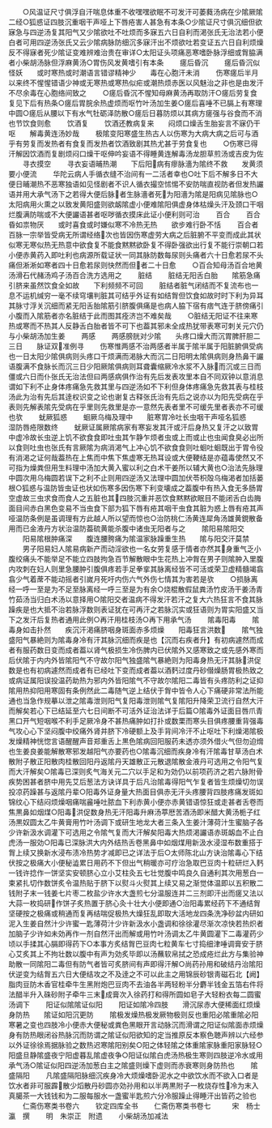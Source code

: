 <!-- { "loadSidebar": true } -->
　　○风温证尺寸俱浮自汗喘息体重不收嘿嘿欲眠不可发汗可萎蕤汤病在少隂厥隂二经○狐惑证四肢沉重咽干声哑上下唇疮害人甚急有本条○少隂证尺寸俱沉细但欲寐急与四逆汤复其阳气又少隂欲吐不吐烦而多寐五六日自利而渇张氏无治法若小便白者可用四逆汤张氏又云少隂病脉防细沉多寐汗出不烦欲吐若变证五六日自利烦燥反不得寐者死少隂证变难辨难治贵在审详○太阳证头项痛恶寒嗜卧脉浮细或胷脇满者小柴胡汤脉但浮麻黄汤○胃伤风发黄嗜引有本条
　　瘥后昏沉
　　瘥后昏沉似怪妖　　或时寒热或时潮语言错谬精神少　　毒在心胞汗未消
　　伤寒瘥后半月以来终不惺惺错语少神或无寒热或寒热似疟或潮热烦赤医以风魅治之非也是由发汗不尽余毒在心胞络间致之
　　○瘥后昏沉不惺知母麻黄汤再取防汗○瘥后劳复食复见下后有热条○瘥后胃脘余热虚烦而呕竹叶汤加生姜○瘥后喜唾不已膈上有寒理中圆○瘥后从腰以下有水气牡砺泽防散○瘥后日暮防烦以其病方瘥强与谷食而不消也节饮食则愈
　　饮酒复
　　饮酒还教病复来　　闷烦口燥舌生胎妄言不寐仍干呕　　解毒黄连汤妙哉
　　极隂变阳寒盛生热古人以伤寒为大病大病之后可与酒乎有劳复而发热者有食复而发热者饮酒致剧其热尤甚于劳食复也
　　○伤寒已得汗解因饮酒而复剧烦闷口燥干呕伸吟妄语不得睡黄连解毒汤龙胆草煎汤或吉皮为佐
　　寻衣摸空
　　寻衣妄语晡热潮　　下后阳病有瘳脉濇为隂终不救　　发黄须要小便流
　　华陀云病人手循衣缝不治间有一二活者幸也○吐下后不解多日不大便日晡潮热不恶寒独语如见怪剧者不识人循衣撮空怵惕不安防喘直视防者但发热讝语并用大承气汤下之若得大便后脉者生脉濇者死为阳濇为隂是阳病见隂脉也○太阳病用火熏之以致发黄阳盛则欲衂隂虚小便难隂阳俱虚身体枯燥头汗及颈口干咽烂腹满防喘或不大便讝语甚者呕哕循衣摸床此证小便利则可治
　　百合
　　百合昏如祟物厌　　或时喜食或时嫌似寒不冷热无热　　欲步难行卧不恬
　　百合者百脉一宗举皆受病无所谓经络次也皆因伤寒虚劳大病之后脏腑不平变而成此其状似寒无寒似热无热意中欲食复不能食黙黙欲卧复不得卧强欲出行复不能行崇朝口若小便赤黄药入即吐利也病源所载证状一同其脉防数每尿则头痛者六十日愈若尿不头痛但淅淅如寒者四十日愈若尿则快然而但者二十日愈
　　○百合知母汤百合地黄汤滑石代赭汤鸡子汤百合洗方选用之
　　脏结
　　脏结无阳舌白胎　　隂筋急痛引脐来虽然饮食全如故　　下利频频不可回
　　脏结者脏气闭结而不复流布也一息不运机缄穷一毫不续穹壤判脏其可结乎外证有如结胷但饮食如故时时下利为异耳其脉寸浮关沉细而紧无阳舌胎隂筋引脐腹俱痛是也病人脇下宿有痞气连于脐傍痛引小腹而入隂筋者亦名脏结于此而图其痊济岂不难矣哉
　　○脏结无阳证不往来寒热或寒而不热其人反静舌白胎者皆不可下也葢其邪未全成热犹带表寒可刺关元穴仍与小柴胡汤加生姜
　　两感
　　两感膀胱对少隂　　头疼口燥大而沉胃脾肝胆二三日　　脉证双准例寻
　　伤寒惟两感不治两感者半属于隂半属于阳脏腑俱受病也一日太阳少隂俱病则头疼口干烦满而渇脉大而沉二日阳明太隂俱病则身热鼻干讝语腹满不食脉长而沉三日少阳厥隂俱病则耳聋囊缩厥冷水浆不入脉而沉或三日而僵或六日而仆张氏无治法但曰两感病俱作治有先后发表攻里本自不同双钟以意消息谓如下利不止身体疼痛急先救其里与四逆汤如不下利但身体疼痛急先救其表与桂枝汤此为治有先后其逹权识变之论也谢复古释张氏治有先后之说亦以为阳先受病在乎表则先解表隂先受病在乎里则先救里是亦一意然先表者里不可缓先里者表亦不可缓也欤
　　蚘厥狐惑
　　蛔厥乌梅及理中　　脏寒胃冷吐长虫咽干声哑名狐惑　　湿防唇疮限数终
　　蚘厥证属厥隂病家有寒妄发其汗或汗后身热又复汗之以致胃中虚冷故长虫逆上饥不欲食食即吐虫其乍静乍烦者虫或上而或止也虫闻食臭必出所以食则吐虫也张氏有言厥隂为病消渇气上冲心饥不欲食食则吐蛔吐蛔既出于胃令役有消渇之证何哉葢热在上焦而中焦下焦虚寒无热耳设或大便鞕结是亦蕴毒使然又不可指为燥粪但用生料理中汤加大黄入蜜以利之白术干姜所以辅大黄也○治法先脉理中圆次用乌梅圆若误下之利不止则用四逆汤又法理中圆加伏苓枳殻乌梅渇者加括蒌根○狐惑与温防皆虫证也状如伤寒多因伤寒下利变壊成之葢腹中有热入食无多肠胃空虚故三虫求食而食人之五脏也其四肢沉重并恶饮食黙黙欲眠目不能闭舌白齿脢面目间赤白黑色变易不当虫食下部为狐下唇有疮其咽干虫食其脏为惑上唇有疮其声哑温防条例是虽调理有方此越人所以望而惊也○治防桃仁汤黄连犀角汤雄黄鋧散备用而已金液丹方状治温防葢硫黄能杀腹中诸虫无阳者与之
　　隂阳易隂阳交
　　阳易隂根肿痛深　　腹连腰胯痛为隂温家脉躁重生热　　隂与阳交汗莫禁
　　男子阳易妇人隂易病新产而动淫欲也一名女劳复感于情者亦然其身重气乏小腹绞痛头不能举足不能立四肢拘急百节解散眼中生花热上冲胷在男子则隂肿入里腹内攻刺在妇人则里急腰肿引腹俱疼若手足拳挛其脉离经皆不可活或荣卫虚精髓竭翕翕少气着蓆不能动摇者引嵗月死吁内伤六气外伤七情其为害若是欤
　　○损脉离经一呼一至是为不足至脉离经一呼三至是为有余○烧棍散假鼠粪汤竹皮汤干姜汤青竹茹汤当归白术汤以意择用○隂阳交者温病不得发汗若汗之复大六热狂言不食其脉躁疾是也大抵不治若脉浮数则表证犹在可再汗之若脉沉实或狂语则为胃实阳盛又当下之发汗后复热者通用此例○再汗用桂枝汤○再下用承气汤
　　隂毒阳毒
　　隂毒身如击扑然　　疾沉汗渇痛脐咽身斑面赤多烦燥　　阳毒狂言洪数
　　隂气独盛阳气暴絶则为隂毒身冷有汗其脉沉细而疾是也【沉而右疾者升】有初病遽然而成者有服药数日变而成者葢以肾气极损生冷伤脾内已伏隂外又感寒致之或先感外寒而后伏隂于内内外皆隂阳气不守故尔阳气独盛隂气暴絶则为阳毒身热无汗其脉洪促数是也有初病遽然而成者有已经吐下变而成者葢以酒麫过度丹砂僣燥肠胃极热致之或病证属阳误投温药助热为邪内外皆阳隂气不守故尔隂阳二毒皆有头疼防利之证抑隂用热抑阳用寒固有条例然此二毒随气逆上结伏于胷中皆令人心下痛硬非常法所能通也当急作规摹以泄之隂毒泄则阳气复阳毒泄则隂气复隂阳升降荣卫流行自然大汗而解矣若心下已结延至六七日间断不可活外证治法详于后篇○隂毒外证面目唇爪青黑口开气短咽喉不利手足厥冷身不甚热痛肿如打扑或数栗而寒头目俱疼腰重背强毒气攻心心下坚闷腹中绞痛外肾并脐下冷硬额上及手背间冷汗不止呕吐下利燥渇隂极发燥精神恍惚言语醒醒声音郑重舌上黒色隂病回阳服药未透亦须外借火气但勿迫熁也生姜良姜能解散寒邪发越阳气亦要药也○隂毒沉细而疾身冷有汗隂毒甘草汤白术散附子散正阳散肉桂散回阳丹返隂丹天雄散正元散退隂散金液丹可选用之令阳气复而大汗解矣○隂毒已深则炙气海关元二穴以手足和为効仍以前项药济之若六脉附骨疾势困甚者脐中用先艾后葱法方诀详具于后凡治隂毒得阳气乍复者皆生烦燥切勿误投凉药躁甚与返隂丹辈○阳毒外证身量大热面目俱赤无汗头疼腰背四肢疼痛发斑如锦纹心下结闷烦燥咽痛喘麄唾吐脓血下利赤黄小便亦赤黄错语惊狂或走甚者舌卷而焦黒鼻如烟煤○阳毒洪促数身热无汗阳毒升麻汤葶厯苦酒汤即米醋大黄汤栀子红汤黒奴圆太乙牛黄膏用竹叶汤调下或研生地龙大者三条入生姜汁薄荷汁生蜜脑子各少许新汲水调灌下可选用之令隂气复而大汗解矣阳毒大热烦渇讝语赤斑衂血不止白虎汤一服効○阳毒已深脉洪大内外结热舌卷黑鼻中如烟煤用新汲水浸湿布数重搭于胷上续又换新水浸布渍冷热势才减即已之详法于后○太师陈北山方诀治隂毒心下结伏按之极痛大小便秘澁累日用药不下但出气稍暖亦可疗治急取巴豆肉十粒研烂入麫一钱许捻作一饼坚实安顿脐心立小艾柱灸五七壮觉腹中鸣良久自通利其次用葱白一束紧扎切作数饼炙令温热贴于脐下以熨斗火熨其上续又易之渐觉体温即以五积散二钱附子末一钱姜七片枣二枚盐少许水大盏煎七分温服连并二三剂即汗出而瘥又法以大蒜一枚捣研作饼子炙热置于脐心灸十壮大小便即通○治阳毒累经药下不通结胷坚硬按之极痛或稍通而复再结喘促极热大燥狂乱即取大活地龙四条洗净砂盆内研如泥入生姜自然汁少许蜜一匙薄荷汁少许新汲水小盏调和徐徐灌尽渐次凉快若热炽者加脑子少许如未効再作一剂自然汗出而解或用竹叶汤调太乙牛黄圆灌下二毒灌药少顷以手揉其心膈即得药下○本事方炙结胷巴豆肉七粒黄车七寸捣细津唾调膏安于脐心艾炙其上不拘壮数以腹中有声为効炙毕即以汤蘸软帛拭之恐成疮烂此方与集验神助散一同隂阳二毒但有防气者皆可炙脐间有声即得汗解○尚药孙用和破结丹治隂阳伏逆变为结胷五六日大便结攻之不及逹之不可以此主之用锦辰砂银靑磁石北【阙】脂肉豆防木香官桂牵牛生黑附炮巴豆肉不去油各半两轻粉半分麝半钱金五箔右件将法醋半升入硃砂附子牵牛三末成膏次入徐药打和得所圆如皂子大轻粉衣每二圆蜜汤调下
　　阳证似隂隂证似阳
　　阳证如隂冷四肢　　滑沉尿赤大便稀面红烦燥身防热　　隂证如阳沉更防
　　隂极发燥热极发厥物极则反也重阳必隂重隂必阳寒暑之变也四肢冷小便赤大便秘或粪色黑眼开言动脉沉而滑谓之阳证似隂面赤烦燥身有防热眼闭谷热脉沉而防谓之隂证似阳欲知的定当推原反本察色聴声辨以六经参以外证徐徐焉据脉验之数热迟寒隂阳别矣○阳之体轻隂之体重隂家脉重阳家脉轻○阳盛旦静隂盛夜宁阳虚暮乱隂虚夜争○阳证似隂白虎汤热极生寒则四肢逆冷水或用承气汤○隂证似阳四逆汤加葱白主之隂盛则燥下虚则而赤衰寒则身防热也
　　隂盛隔阳
　　凡隂盛隔阳脉细沉疾身冷大烦燥嗜卧泥水之中欲饮水而不欲入口者是饮水者非可服霹散少熖散丹砂圆亦効孙用和以半两黒附子一枚烧存性冷为末入真臈茶一大钱钱和为二服每服水一盏蜜半匙煎六分冷服躁止得睡汗出皆药之验也
　　仁斋伤寒类书卷六
　　钦定四库全书
　　仁斋伤寒类书卷七　　　宋　杨士瀛　撰
　　明　朱崇正　附遗
　　小柴胡汤加减法
